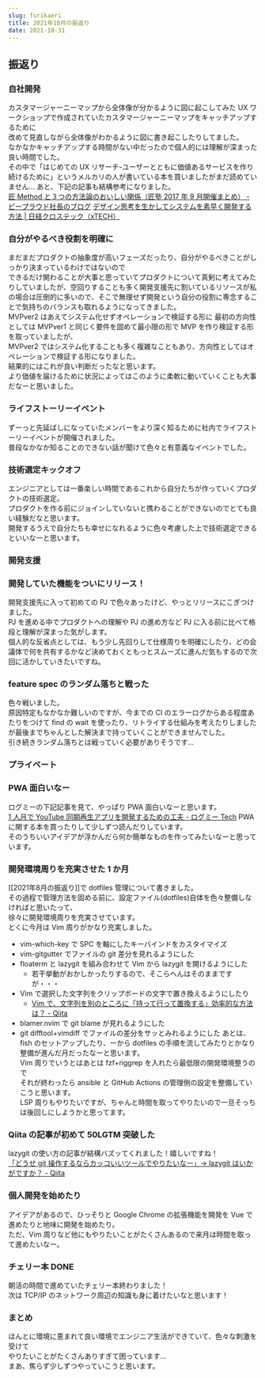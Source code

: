 ```yaml
---
slug: furikaeri
title: 2021年10月の振返り
date: 2021-10-31
---
```


## 振返り

### 自社開発

カスタマージャーニーマップから全体像が分かるように図に起こしてみた
UX ワークショップで作成されていたカスタマージャーニーマップをキャッチアップするために  
改めて見直しながら全体像がわかるように図に書き起こしたりしてました。  
なかなかキャッチアップする時間がない中だったので個人的には理解が深まった良い時間でした。  
その中で「はじめての UX リサーチ-ユーザーとともに価値あるサービスを作り続けるために」というメルカリの人が書いている本を買いましたがまだ読めていません…
あと、下記の記事も結構参考になりました。  
[匠 Method と３つの方法論のおいしい関係（匠塾 2017 年 9 月開催まとめ） \- ビープラウド社長のブログ](https://shacho.beproud.jp/entry/2017/10/02/083000)
[デザイン思考を生かしてシステムを素早く開発する方法 \| 日経クロステック（xTECH）](https://xtech.nikkei.com/atcl/nxt/mag/sys/18/111900047/111900003/)

### 自分がやるべき役割を明確に

まだまだプロダクトの抽象度が高いフェーズだったり、自分がやるべきことがしっかり決まっているわけではないので  
できるだけ関わることが大事と思っていてプロダクトについて真剣に考えてみたりしていましたが、空回りすることも多く開発支援先に割いているリソースが私の場合は圧倒的に多いので、そこで無理せず開発という自分の役割に専念することで気持ちのバランスも取れるようになってきました。  
MVPver2 はあえてシステム化せずオペレーションで検証する形に
最初の方向性としては MVPver1 と同じく要件を固めて最小限の形で MVP を作り検証する形を取っていましたが、  
MVPver2 ではシステム化することも多く複雑なこともあり、方向性としてはオペレーションで検証する形になりました。  
結果的にはこれが良い判断だったなと思います。  
より価値を届けるために状況によってはこのように柔軟に動いていくことも大事だなーと思いました。

### ライフストーリーイベント

ずーっと先延ばしになっていたメンバーをより深く知るために社内でライフストーリーイベントが開催されました。  
普段なかなか知ることのできない話が聞けて色々と有意義なイベントでした。

### 技術選定キックオフ

エンジニアとしては一番楽しい時間であるこれから自分たちが作っていくプロダクトの技術選定。  
プロダクトを作る前にジョインしていないと携わることができないのでとても良い経験だなと思います。  
開発するうえで自分たちも幸せになれるように色々考慮した上で技術選定できるといいなーと思います。

### 開発支援

### 開発していた機能をついにリリース！

開発支援先に入って初めての PJ で色々あったけど、やっとリリースにこぎつけました。  
PJ を進める中でプロダクトへの理解や PJ の進め方など PJ に入る前に比べて格段と理解が深まった気がします。  
個人的な反省点としては、もう少し先回りして仕様周りを明確にしたり、どの会議体で何を共有するかなど決めておくともっとスムーズに進んだ気もするので次回に活かしていきたいですね。

### feature spec のランダム落ちと戦った

色々戦いました。  
原因特定もなかなか難しいのですが、今までの CI のエラーログからある程度あたりをつけて
find の wait を使ったり、リトライする仕組みを考えたりしましたが最後までちゃんとした解決まで持っていくことができませんでした。  
引き続きランダム落ちとは戦っていく必要がありそうです…

### プライベート

### PWA 面白いなー

ログミーの下記記事を見て、やっぱり PWA 面白いなーと思います。  
[1 人月で YouTube 同期再生アプリを開発するための工夫 \- ログミー Tech](https://logmi.jp/tech/articles/322789)
PWA に関する本を買ったりして少しずつ読んだりしています。  
そのうちいいアイデアが浮かんだら何か簡単なものを作ってみたいなーと思っています。

### 開発環境周りを充実させた 1 か月

[[2021年8月の振返り]]で dotfiles 管理について書きました。  
その過程で管理方法を固める前に、設定ファイル(dotfiles)自体を色々整備しなければと思いたって、  
徐々に開発環境周りを充実させています。  
とくに今月は Vim 周りがかなり充実しました。

- vim-which-key で SPC を軸にしたキーバインドをカスタイマイズ
- vim-gitgutter でファイルの git 差分を見れるようにした
- floaterm と lazygit を組み合わせて Vim から lazygit を開けるようにした
  - 若干挙動がおかしかったりするので、そこらへんはそのままですが・・・
- Vim で選択した文字列をクリップボードの文字で置き換えるようにしたり
  - [Vim で、文字列を別のところに「持って行って置換する」効率的な方法は？ \- Qiita](https://qiita.com/hyuki/items/00c6aa71f299e9ce17e6)
- blamer.nvim で git blame が見れるようにした
- git difftool+vimdiff でファイルの差分をサッとみれるようにした
  あとは、fish のセットアップしたり、一から dotfiles の手順を流してみたりとかなり整備が進んだ月だったなーと思います。  
  Vim 周りでいうとはあとは fzf+riggrep を入れたら最低限の開発環境整うので  
  それが終わったら ansible と GitHub Actions の管理側の設定を整備していこうと思います。  
  LSP 周りもやりたいですが、ちゃんと時間を取ってやりたいので一旦そっちは後回しにしようかと思ってます。

### Qiita の記事が初めて 50LGTM 突破した

lazygit の使い方の記事が結構バズッてくれました！嬉しいですね！  
[「どうせ git 操作するならカッコいいツールでやりたいなー」→ lazygit はいかがですか？ \- Qiita](https://qiita.com/snyt45/items/32b1006490ae4da86766)

### 個人開発を始めたり

アイデアがあるので、ひっそりと Google Chrome の拡張機能を開発を Vue で進めたりと地味に開発を始めたり。  
ただ、Vim 周りなど他にもやりたいことがたくさんあるので来月は時間を取って進めたいなー。

### チェリー本 DONE

朝活の時間で進めていたチェリー本終わりました！  
次は TCP/IP のネットワーク周辺の知識も身に着けたいなと思います！

### まとめ

ほんとに環境に恵まれて良い環境でエンジニア生活ができていて、色々な刺激を受けて  
やりたいことがたくさんありすぎて困っています…  
まあ、焦らず少しずつやっていこうと思います。
